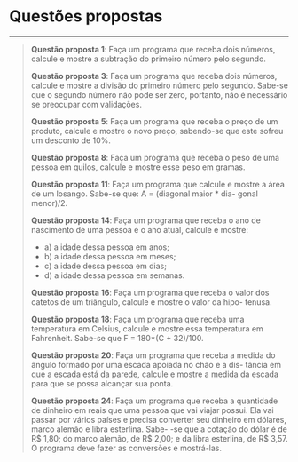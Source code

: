 # Questões propostas
***

> **Questão proposta 1**: Faça um programa que receba dois números, calcule e mostre a subtração do primeiro número pelo
segundo.
>
> **Questão proposta 3**: Faça um programa que receba dois números, calcule e mostre a divisão do primeiro número pelo
segundo. Sabe-se que o segundo número não pode ser zero, portanto, não é necessário se preocupar
com validações.
>
> **Questão proposta 5**: Faça um programa que receba o preço de um produto, calcule e mostre o novo preço, sabendo-se
que este sofreu um desconto de 10%.
>
> **Questão proposta 8**: Faça um programa que receba o peso de uma pessoa em quilos, calcule e mostre esse peso em gramas.
>
> **Questão proposta 11**: Faça um programa que calcule e mostre a área de um losango. Sabe-se que: A = (diagonal maior * dia-
gonal menor)/2.
>
> **Questão proposta 14**: Faça um programa que receba o ano de nascimento de uma pessoa e o ano atual, calcule e mostre:
> - a) a idade dessa pessoa em anos;
> - b) a idade dessa pessoa em meses;
> - c) a idade dessa pessoa em dias;
> - d) a idade dessa pessoa em semanas.
>
> **Questão proposta 16**: Faça um programa que receba o valor dos catetos de um triângulo, calcule e mostre o valor da hipo-
tenusa.
>
> **Questão proposta 18**: Faça um programa que receba uma temperatura em Celsius, calcule e mostre essa temperatura em
Fahrenheit. Sabe-se que F = 180*(C + 32)/100.
>
> **Questão proposta 20**: Faça um programa que receba a medida do ângulo formado por uma escada apoiada no chão e a dis-
tância em que a escada está da parede, calcule e mostre a medida da escada para que se possa alcançar
sua ponta.
>
> **Questão proposta 24**: Faça um programa que receba a quantidade de dinheiro em reais que uma pessoa que vai viajar possui. Ela
vai passar por vários países e precisa converter seu dinheiro em dólares, marco alemão e libra esterlina. Sabe-
-se que a cotação do dólar é de R$ 1,80; do marco alemão, de R$ 2,00; e da libra esterlina, de R$ 3,57. O
programa deve fazer as conversões e mostrá-las.
